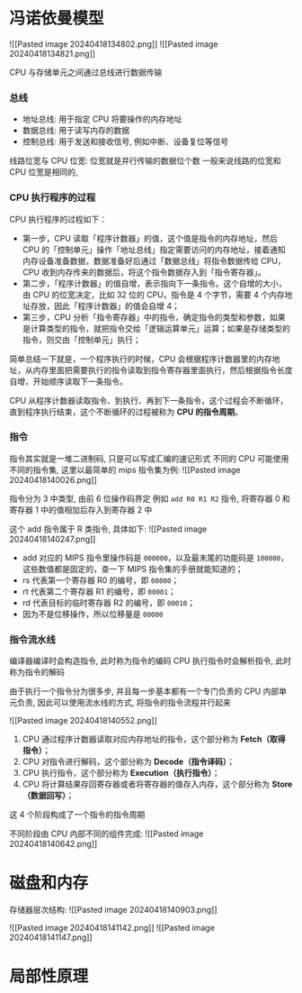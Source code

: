 # 冯诺依曼模型
![[Pasted image 20240418134802.png]]
![[Pasted image 20240418134821.png]]

CPU 与存储单元之间通过总线进行数据传输

### 总线
- 地址总线: 用于指定 CPU 将要操作的内存地址
- 数据总线: 用于读写内存的数据
- 控制总线: 用于发送和接收信号, 例如中断、设备复位等信号

线路位宽与 CPU 位宽:
位宽就是并行传输的数据位个数
一般来说线路的位宽和 CPU 位宽是相同的, 

### CPU 执行程序的过程
CPU 执行程序的过程如下：

- 第一步，CPU 读取「程序计数器」的值，这个值是指令的内存地址，然后 CPU 的「控制单元」操作「地址总线」指定需要访问的内存地址，接着通知内存设备准备数据，数据准备好后通过「数据总线」将指令数据传给 CPU，CPU 收到内存传来的数据后，将这个指令数据存入到「指令寄存器」。
- 第二步，「程序计数器」的值自增，表示指向下一条指令。这个自增的大小，由 CPU 的位宽决定，比如 32 位的 CPU，指令是 4 个字节，需要 4 个内存地址存放，因此「程序计数器」的值会自增 4；
- 第三步，CPU 分析「指令寄存器」中的指令，确定指令的类型和参数，如果是计算类型的指令，就把指令交给「逻辑运算单元」运算；如果是存储类型的指令，则交由「控制单元」执行；

简单总结一下就是，一个程序执行的时候，CPU 会根据程序计数器里的内存地址，从内存里面把需要执行的指令读取到指令寄存器里面执行，然后根据指令长度自增，开始顺序读取下一条指令。

CPU 从程序计数器读取指令、到执行、再到下一条指令，这个过程会不断循环，直到程序执行结束，这个不断循环的过程被称为 **CPU 的指令周期**。

### 指令
指令其实就是一堆二进制码, 只是可以写成汇编的速记形式
不同的 CPU 可能使用不同的指令集, 
这里以最简单的 mips 指令集为例:
![[Pasted image 20240418140026.png]]

指令分为 3 中类型, 由前 6 位操作码界定
例如 `add R0 R1 R2` 指令,
将寄存器 0 和寄存器 1 中的值相加后存入到寄存器 2 中

这个 add 指令属于 R 类指令, 具体如下:
![[Pasted image 20240418140247.png]]
- add 对应的 MIPS 指令里操作码是 `000000`，以及最末尾的功能码是 `100000`，这些数值都是固定的，查一下 MIPS 指令集的手册就能知道的；
- rs 代表第一个寄存器 R0 的编号，即 `00000`；
- rt 代表第二个寄存器 R1 的编号，即 `00001`；
- rd 代表目标的临时寄存器 R2 的编号，即 `00010`；
- 因为不是位移操作，所以位移量是 `00000`

### 指令流水线
编译器编译时会构造指令, 此时称为指令的编码
CPU 执行指令时会解析指令, 此时称为指令的解码

由于执行一个指令分为很多步, 并且每一步基本都有一个专门负责的 CPU 内部单元负责, 因此可以使用流水线的方式, 将指令的指令流程并行起来

![[Pasted image 20240418140552.png]]
1. CPU 通过程序计数器读取对应内存地址的指令，这个部分称为 **Fetch（取得指令）**；
2. CPU 对指令进行解码，这个部分称为 **Decode（指令译码）**；
3. CPU 执行指令，这个部分称为 **Execution（执行指令）**；
4. CPU 将计算结果存回寄存器或者将寄存器的值存入内存，这个部分称为 **Store（数据回写）**；

这 4 个阶段构成了一个指令的指令周期

不同阶段由 CPU 内部不同的组件完成:
![[Pasted image 20240418140642.png]]


# 磁盘和内存
存储器层次结构:
![[Pasted image 20240418140903.png]]

![[Pasted image 20240418141142.png]]
![[Pasted image 20240418141147.png]]


# 局部性原理
